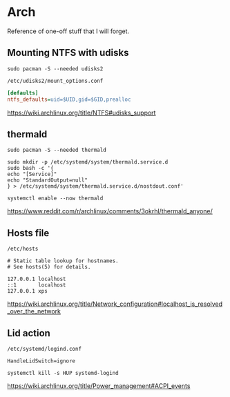 # Arch

Reference of one-off stuff that I will forget.

## Mounting NTFS with udisks

```shell
sudo pacman -S --needed udisks2
```

```text
/etc/udisks2/mount_options.conf
```

```ini
[defaults]
ntfs_defaults=uid=$UID,gid=$GID,prealloc
```

<https://wiki.archlinux.org/title/NTFS#udisks_support>

## thermald

```shell
sudo pacman -S --needed thermald
```

```shell
sudo mkdir -p /etc/systemd/system/thermald.service.d
sudo bash -c '{
echo "[Service]"
echo "StandardOutput=null"
} > /etc/systemd/system/thermald.service.d/nostdout.conf'
```

```shell
systemctl enable --now thermald
```

<https://www.reddit.com/r/archlinux/comments/3okrhl/thermald_anyone/>

## Hosts file

```text
/etc/hosts
```

```text
# Static table lookup for hostnames.
# See hosts(5) for details.

127.0.0.1 localhost
::1       localhost
127.0.0.1 xps
```

<https://wiki.archlinux.org/title/Network_configuration#localhost_is_resolved_over_the_network>

## Lid action

```text
/etc/systemd/logind.conf
```

```text
HandleLidSwitch=ignore
```

```shell
systemctl kill -s HUP systemd-logind
```

<https://wiki.archlinux.org/title/Power_management#ACPI_events>
